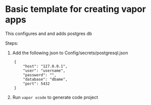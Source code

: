 # Basic template for creating vapor apps
This configures and and adds postgres db

Steps:

1. Add the following json to Config/secrets/postgresql.json

```
    {
        "host": "127.0.0.1",
        "user": "username",
        "password": "",
        "database": "dbame",
        "port": 5432
    }
```

2. Run `vapor xcode` to generate code project

